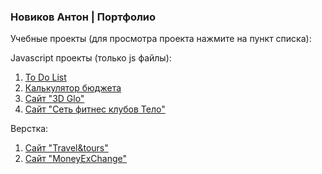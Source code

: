 ### Новиков Антон | Портфолио
Учебные проекты (для просмотра проекта нажмите на пункт списка):
  
  Javascript проекты (только js файлы):
1. [To Do List](https://ant-nov.github.io/ToDoList/ "Перейти к To Do List")
2. [Калькулятор бюджета](https://ant-nov.github.io/BudgetCalculator/ "Перейти на Калькулятор бюджета")
3. [Сайт "3D Glo"](https://ant-nov.github.io/Glo3D/ "Перейти на сайт")
4. [Сайт "Сеть фитнес клубов Тело"](https://ant-nov.github.io/fitness_club_Telo/ "Перейти на сайт")
  
  Верстка:
1. [Сайт "Travel&tours"](https://ant-nov.github.io/Travel%20&%20tours/ "Перейти на сайт")
2. [Сайт "MoneyExChange"](https://ant-nov.github.io/Money%20ExChange/index.html "Перейти на сайт")

